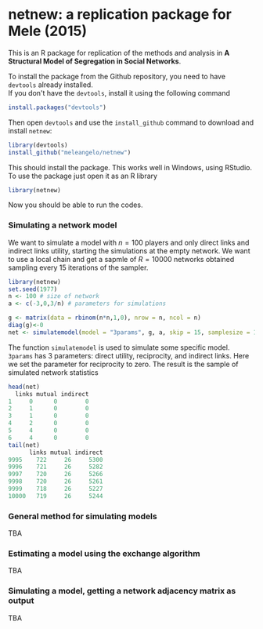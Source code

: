 # netnew: a replication package for Mele (2015)
This is an R package for replication of the methods and analysis in __A Structural Model of Segregation in Social Networks__. 

To install the package from the Github repository, you need to have `devtools` already installed.   
If you don't have the `devtools`, install it using the following command

```r
install.packages("devtools")
```

Then open `devtools` and use the `install_github` command to download and install `netnew`:
```r
library(devtools)
install_github("meleangelo/netnew")
```

This should install the package. This works well in Windows, using RStudio.   
To use the package just open it as an R library
```r
library(netnew)
```

Now you should be able to run the codes.


### Simulating a network model

We want to simulate a model with $n=100$ players and only direct links and indirect
links utility, starting the simulations at the empty network. We want to use a local chain and get a sapmle of $R=10000$ networks obtained sampling every 15 iterations of the sampler.


```r
library(netnew)
set.seed(1977)
n <- 100 # size of network
a <- c(-3,0,3/n) # parameters for simulations

g <- matrix(data = rbinom(n*n,1,0), nrow = n, ncol = n)
diag(g)<-0
net <- simulatemodel(model = "3params", g, a, skip = 15, samplesize = 10000)
```

The function `simulatemodel` is used to simulate some specific model. `3params` has 3 parameters: direct utility, reciprocity, and indirect links. Here we set the parameter for reciprocity to zero. The result is the sample of simulated network statistics 

```r
head(net)
  links mutual indirect
1     0      0        0
2     1      0        0
3     1      0        0
4     2      0        0
5     4      0        0
6     4      0        0
tail(net)
      links mutual indirect
9995    722     26     5300
9996    721     26     5282
9997    720     26     5266
9998    720     26     5261
9999    718     26     5227
10000   719     26     5244
```


### General method for simulating models
TBA

### Estimating a model using the exchange algorithm
TBA

### Simulating a model, getting a network adjacency matrix as output
TBA
